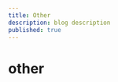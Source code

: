 ```yaml
---
title: Other
description: blog description
published: true
---
```


<div class="toc"></div>

# other
